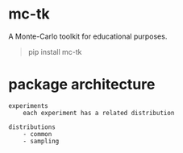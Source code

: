 # mc-tk
A Monte-Carlo toolkit for educational purposes.

> pip install mc-tk

# package architecture

    experiments
        each experiment has a related distribution

    distributions 
        - common
        - sampling